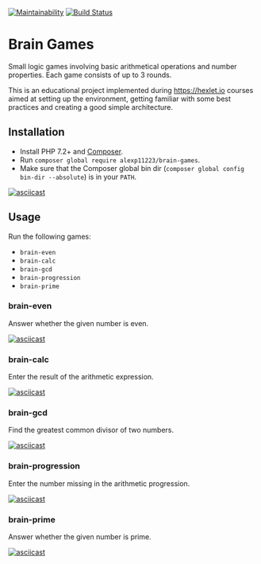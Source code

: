 [![Maintainability](https://api.codeclimate.com/v1/badges/468d4fe080e5f595b8f7/maintainability)](https://codeclimate.com/github/AlexP11223/php-project-lvl1/maintainability)
[![Build Status](https://travis-ci.org/AlexP11223/php-project-lvl1.svg?branch=master)](https://travis-ci.org/AlexP11223/php-project-lvl1)

# Brain Games

Small logic games involving basic arithmetical operations and number properties. Each game consists of up to 3 rounds.

This is an educational project implemented during https://hexlet.io courses aimed at setting up the environment, getting familiar with some best practices and creating a good simple architecture.

## Installation

- Install PHP 7.2+ and [Composer](https://getcomposer.org/doc/00-intro.md#globally).
- Run `composer global require alexp11223/brain-games`.
- Make sure that the Composer global bin dir (`composer global config bin-dir --absolute`) is in your `PATH`.

[![asciicast](https://asciinema.org/a/exBbIMtaJo7yNzjRWUgvneHn7.svg)](https://asciinema.org/a/exBbIMtaJo7yNzjRWUgvneHn7)

## Usage

Run the following games:

- `brain-even`
- `brain-calc`
- `brain-gcd`
- `brain-progression`
- `brain-prime`

### brain-even

Answer whether the given number is even.

[![asciicast](https://asciinema.org/a/zL2EqYUaBbd0mQuYadXM9Dk6L.svg)](https://asciinema.org/a/zL2EqYUaBbd0mQuYadXM9Dk6L)

### brain-calc

Enter the result of the arithmetic expression.

[![asciicast](https://asciinema.org/a/oOPp5OizYR81IJ0996bMkKCDt.svg)](https://asciinema.org/a/oOPp5OizYR81IJ0996bMkKCDt)

### brain-gcd

Find the greatest common divisor of two numbers.

[![asciicast](https://asciinema.org/a/COnf8tojSIjjg0eBYcJLWtt8G.svg)](https://asciinema.org/a/COnf8tojSIjjg0eBYcJLWtt8G)

### brain-progression

Enter the number missing in the arithmetic progression.

[![asciicast](https://asciinema.org/a/Z2Iu0xak4QY9UUzpcunvgf2xE.svg)](https://asciinema.org/a/Z2Iu0xak4QY9UUzpcunvgf2xE)

### brain-prime

Answer whether the given number is prime.

[![asciicast](https://asciinema.org/a/gdeINWYajikDbWeIYvzqRE5I7.svg)](https://asciinema.org/a/gdeINWYajikDbWeIYvzqRE5I7)
